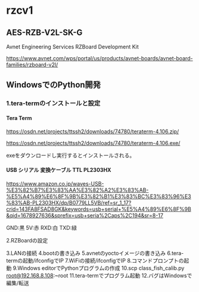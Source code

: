# rzcv1

## AES-RZB-V2L-SK-G

Avnet Engineering Services RZBoard Development Kit

https://www.avnet.com/wps/portal/us/products/avnet-boards/avnet-board-families/rzboard-v2l/

## WindowsでのPython開発
### 1.tera-termのインストールと設定

#### Tera Term

https://osdn.net/projects/ttssh2/downloads/74780/teraterm-4.106.zip/

https://osdn.net/projects/ttssh2/downloads/74780/teraterm-4.106.exe/

exeをダウンロードし実行するとインストールされる。

#### USB シリアル 変換ケーブル TTL PL2303HX

https://www.amazon.co.jp/waves-USB-%E3%82%B7%E3%83%AA%E3%82%A2%E3%83%AB-%E5%A4%89%E6%8F%9B%E3%82%B1%E3%83%BC%E3%83%96%E3%83%AB-PL2303HX/dp/B0779LL5VB/ref=sr_1_17?crid=143FA8FSAD8GK&keywords=usb+serial+%E5%A4%89%E6%8F%9B&qid=1678927636&sprefix=usb+seria%2Caps%2C194&sr=8-17

GND:黒 5V:赤 RXD:白 TXD:緑

2.RZBoardの設定


3.LANの接続
4.bootの書き込み
5.avnetのyoctoイメージの書き込み
6.tera-termの起動/ifconfigでIP
7.WiFiの接続/ifconfigでIP
8.コマンドプロンプトの起動
9.Windows editorでPythonプログラムの作成
10.scp class_fish_calib.py root@192.168.8.108:~root
11.tera-termでプログラム起動
12.バグはWindowsで編集/転送

